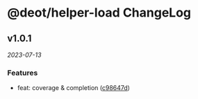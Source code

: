 # @deot/helper-load ChangeLog

## v1.0.1

_2023-07-13_

### Features

- feat: coverage & completion ([c98647d](https://github.com/deot/helper/commit/c98647de41e3b1fe2531551bee74337c3225aa79))
